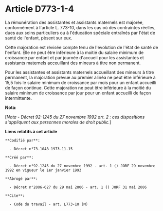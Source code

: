 # Article D773-1-4

La rémunération des assistantes et assistants maternels est majorée, conformément à l'article L. 773-10, dans les cas où des
contraintes réelles, dues aux soins particuliers ou à l'éducation spéciale entraînés par l'état de santé de l'enfant, pèsent
sur eux.

Cette majoration est révisée compte tenu de l'évolution de l'état de santé de l'enfant. Elle ne peut être inférieure à la
moitié du salaire minimum de croissance par enfant et par journée d'accueil pour les assistantes et assistants maternels
acceuillant des mineurs à titre non permanent.

Pour les assistantes et assistants maternels accueillant des mineurs à titre permanent, la majoration prévue au premier
alinéa ne peut être inférieure à 15,5 fois le salaire minimum de croissance par mois pour un enfant accueilli de façon
continue. Cette majoration ne peut être inférieure à la moitié du salaire minimum de croissance par jour pour un enfant
accueilli de façon intermittente.

**Nota:**

[*Nota - Décret 92-1245 du 27 novembre 1992 art. 2 : ces dispositions s'appliquent aux personnes morales de droit public.*]

**Liens relatifs à cet article**

	**Codifié par**:

	  - Décret n°73-1048 1973-11-15

	**Créé par**:

	  - Décret n°92-1245 du 27 novembre 1992 - art. 1 () JORF 29 novembre 1992 en vigueur le 1er janvier 1993

	**Abrogé par**:

	  - Décret n°2006-627 du 29 mai 2006 - art. 1 () JORF 31 mai 2006

	**Cite**:

	  - Code du travail - art. L773-10 (M)
